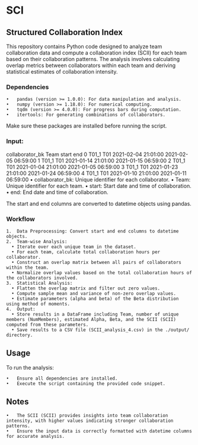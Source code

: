 # SCI
## Structured Collaboration Index

This repository contains Python code designed to analyze team collaboration data and compute a collaboration index (SCII) for each team based on their collaboration patterns. The analysis involves calculating overlap metrics between collaborators within each team and deriving statistical estimates of collaboration intensity.
### Dependencies
	•	pandas (version >= 1.0.0): For data manipulation and analysis.
	•	numpy (version >= 1.18.0): For numerical computing.
	•	tqdm (version >= 4.0.0): For progress bars during computation.
	•	itertools: For generating combinations of collaborators.

Make sure these packages are installed before running the script.
### Input:
   collaborator_bk Team               start                 end
0           T01_1  T01 2021-02-04 21:01:00 2021-02-05 06:59:00
1           T01_1  T01 2021-01-14 21:01:00 2021-01-15 06:59:00
2           T01_1  T01 2021-01-04 21:01:00 2021-01-05 06:59:00
3           T01_1  T01 2021-01-23 21:01:00 2021-01-24 06:59:00
4           T01_1  T01 2021-01-10 21:01:00 2021-01-11 06:59:00
	•	collaborator_bk: Unique identifier for each collaborator.
	•	Team: Unique identifier for each team.
	•	start: Start date and time of collaboration.
	•	end: End date and time of collaboration.

 The start and end columns are converted to datetime objects using pandas.

### Workflow
	1.	Data Preprocessing: Convert start and end columns to datetime objects.
	2.	Team-wise Analysis:
	  •	Iterate over each unique team in the dataset.
	  •	For each team, calculate total collaboration hours per collaborator.
	  •	Construct an overlap matrix between all pairs of collaborators within the team.
	  •	Normalize overlap values based on the total collaboration hours of the collaborators involved.
	3.	Statistical Analysis:
	  •	Flatten the overlap matrix and filter out zero values.
	  •	Compute sample mean and variance of non-zero overlap values.
	  •	Estimate parameters (alpha and beta) of the Beta distribution using method of moments.
	4.	Output:
	  •	Store results in a DataFrame including Team, number of unique members (NumMembers), estimated Alpha, Beta, and the SCII (SCII) computed from these parameters.
	  •	Save results to a CSV file (SCII_analysis_4.csv) in the ./output/ directory.

## Usage

To run the analysis:

	•	Ensure all dependencies are installed.
	•	Execute the script containing the provided code snippet.

## Notes

	•	The SCII (SCII) provides insights into team collaboration intensity, with higher values indicating stronger collaboration patterns.
	•	Ensure the input data is correctly formatted with datetime columns for accurate analysis.

